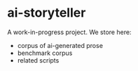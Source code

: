 # ai-storyteller

A work-in-progress project.
We store here:
- corpus of ai-generated prose
- benchmark corpus
- related scripts

